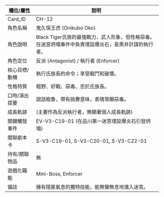 | 欄位/屬性 | 說明 |
|---|---|
| Card_ID | CH-12 |
| 角色名稱 | 鬼久保王虎 (Onikubo Oko) |
| 角色說明 | Black Tiger氏族的最強戰力，武人形象，但性格惡毒。在迷宮坍塌事件中負責埋設爆炎石，是黑井計謀的執行者。 |
| 角色定位 | 反派 (Antagonist) / 執行者 (Enforcer) |
| 核心目標/動機 | 執行氏族長的命令；享受戰鬥和破壞。 |
| 性格特質 | 粗野、好戰、惡毒、忠於氏族長。 |
| 口吻/演出提要 | 說話粗魯，帶有挑釁意味，表情常顯惡毒。 |
| 成長軌跡 | (主要作為反派執行者，無顯著個人成長軌跡) |
| 關鍵觸發事件 | EV-V3-C19-01 (在品川第一迷宮埋設爆炎石引發坍塌) |
| 關聯劇本卡 | S-V3-C19-01, S-V3-C20-01, S-V3-C22-01 |
| 持有/關聯物品 | 無 |
| 遊戲化職能 | Mini-Boss, Enforcer |
| 備註 | 擁有隱匿氣息的獨特技能，能無聲無息地潛入迷宮。 |

